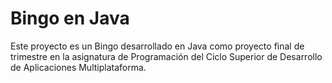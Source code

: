 # Bingo en Java
Este proyecto es un Bingo desarrollado en Java como proyecto final de trimestre en la asignatura de Programación del Ciclo Superior de Desarrollo de Aplicaciones Multiplataforma.

